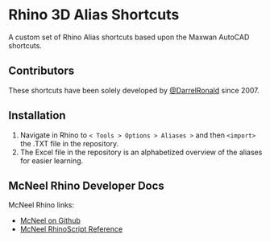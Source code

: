 # Rhino 3D Alias Shortcuts
A custom set of Rhino Alias shortcuts based upon the Maxwan AutoCAD shortcuts.

## Contributors
These shortcuts have been solely developed by [@DarrelRonald](https://github.com/DarrelRonald) since 2007. 

## Installation
1. Navigate in Rhino to `< Tools > Options > Aliases >` and then `<import>` the .TXT file in the repository. 
1. The Excel file in the repository is an alphabetized overview of the aliases for easier learning.

## McNeel Rhino Developer Docs
McNeel Rhino links:
* [McNeel on Github](https://github.com/mcneel)
* [McNeel RhinoScript Reference](https://developer.rhino3d.com/guides/rhinoscript/)
